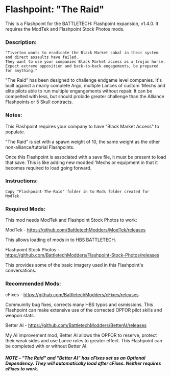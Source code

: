 # Flashpoint: "The Raid"

This is a Flashpoint for the BATTLETECH: Flashpoint expansion, v1.4.0. It requires the ModTek and Flashpoint Stock Photos mods.

### Description:
    "Tiverton wants to eradicate the Black Market cabal in their system and direct assaults have failed. 
    They want to use your companies Black Market access as a trojan horse. 
    Expect extreme opposition and back-to-back engagements, be prepared for anything."
    
"The Raid" has been designed to challenge endgame level companies. It's built against a nearly complete Argo, multiple Lances of custom 'Mechs and elite pilots able to run multiple engangements without repair. It can be compelted with less, but should probide greater challenge than the Alliance Flashpoints or 5 Skull contracts.
    
### Notes: 
This Flashpoint requires your company to have "Black Market Access" to populate.

"The Raid" is set with a spawn weight of 10, the same weight as the other non-alliance/tutorial Flashpoints.

Once this Flashpoint is associated with a save file, it must be present to load that save. This is like adding new modded 'Mechs or equipment in that it becomes required to load going forward.

### Instructions:
    Copy "Flashpoint-The-Raid" folder in to Mods folder created for ModTek.
    
### Required Mods:
This mod needs ModTek and Flashpoint Stock Photos to work:

ModTek - https://github.com/BattletechModders/ModTek/releases

This allows loading of mods in to HBS BATTLETECH.

Flashpoint Stock Photos - https://github.com/BattletechModders/Flashpoint-Stock-Photos/releases

This provides some of the basic imagery used in this Flashpoint's conversations.

### Recommended Mods:

cFixes - https://github.com/BattletechModders/cFixes/releases

Commuinity bug fixes, corrects many HBS typos and osmissions. This Flashpoint can make extensive use of the corrected OPFOR pilot skills and weapon stats.

Better AI - https://github.com/BattletechModders/BetterAI/releases

My AI improvement mod, Better AI allows the OPFOR to reserve, protect their weak sides and use Lance roles to greater effect. This Flashpoint can be completed with or without Better AI.

#####  NOTE - "The Raid" and "Better AI" has cFixes set as an Optional Dependency.  They will automatically load after cFixes.  Neither requires cFixes to work.
